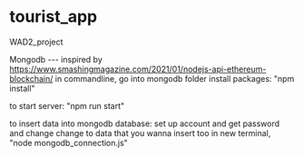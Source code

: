 # tourist_app
WAD2_project


Mongodb 
--- inspired by https://www.smashingmagazine.com/2021/01/nodejs-api-ethereum-blockchain/ 
in commandline, go into mongodb folder
install packages:
"npm install"

to start server:
"npm run start"

to insert data into mongodb database:
set up account and get password and change 
change to data that you wanna insert too
in new terminal,
"node mongodb_connection.js"